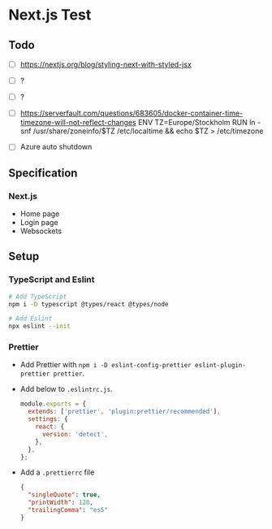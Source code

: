 # Next.js Test

## Todo

- [ ] https://nextjs.org/blog/styling-next-with-styled-jsx
- [ ] ?
- [ ] ?
- [ ] https://serverfault.com/questions/683605/docker-container-time-timezone-will-not-reflect-changes
ENV TZ=Europe/Stockholm
RUN ln -snf /usr/share/zoneinfo/$TZ /etc/localtime && echo $TZ > /etc/timezone

- [ ] Azure auto shutdown

## Specification

### Next.js

- Home page
- Login page
- Websockets

## Setup

### TypeScript and Eslint

```bash
# Add TypeScript
npm i -D typescript @types/react @types/node

# Add Eslint
npx eslint --init
```

### Prettier

- Add Prettier with `npm i -D eslint-config-prettier eslint-plugin-prettier prettier`.
- Add below to `.eslintrc.js`.

  ```js
  module.exports = {
    extends: ['prettier', 'plugin:prettier/recommended'],
    settings: {
      react: {
        version: 'detect',
      },
    },
  };
  ```

- Add a `.prettierrc` file

  ```json
  {
    "singleQuote": true,
    "printWidth": 120,
    "trailingComma": "es5"
  }
  ```
